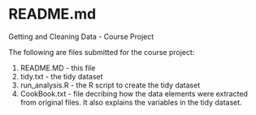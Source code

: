 # README.md
Getting and Cleaning Data - Course Project

The following are files submitted for the course project:

1.	README.MD      - this file
2.	tidy.txt       - the tidy dataset
3.  run_analysis.R - the R script to create the tidy dataset
4. 	CookBook.txt   - file decribing how the data elements were extracted from original files. It also explains the variables in the tidy dataset. 


